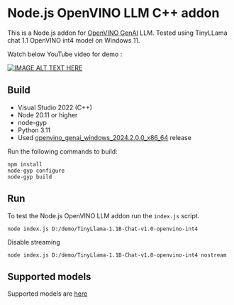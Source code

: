 # Node.js OpenVINO LLM C++ addon

This is a Node.js addon for [OpenVINO GenAI](https://github.com/openvinotoolkit/openvino.genai/) LLM.
Tested using TinyLLama chat 1.1 OpenVINO int4 model on Windows 11.

Watch below YouTube video for demo :

[![IMAGE ALT TEXT HERE](https://img.youtube.com/vi/dAk8rlFE3QE/0.jpg)](https://www.youtube.com/watch?v=YOUTUBE_VIDEO_ID_HERE)

## Build

- Visual Studio 2022 (C++)
- Node 20.11 or higher
- node-gyp
- Python 3.11
- Used [openvino_genai_windows_2024.2.0.0_x86_64](https://docs.openvino.ai/2024/get-started/install-openvino.html?PACKAGE=OPENVINO_BASE&VERSION=v_2024_2_0&OP_SYSTEM=WINDOWS&DISTRIBUTION=ARCHIVE) release

Run the following commands to build:

```
npm install
node-gyp configure
node-gyp build
```

## Run

To test the Node.js OpenVINO LLM addon run the `index.js` script.

`node index.js D:/demo/TinyLlama-1.1B-Chat-v1.0-openvino-int4`

Disable streaming

`node index.js D:/demo/TinyLlama-1.1B-Chat-v1.0-openvino-int4 nostream`

## Supported models

Supported models are [here](https://github.com/openvinotoolkit/openvino.genai/blob/releases/2024/2/src/docs/SUPPORTED_MODELS.md)
